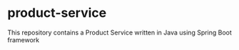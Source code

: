 # product-service
This repository contains a Product Service written in Java using Spring Boot framework
